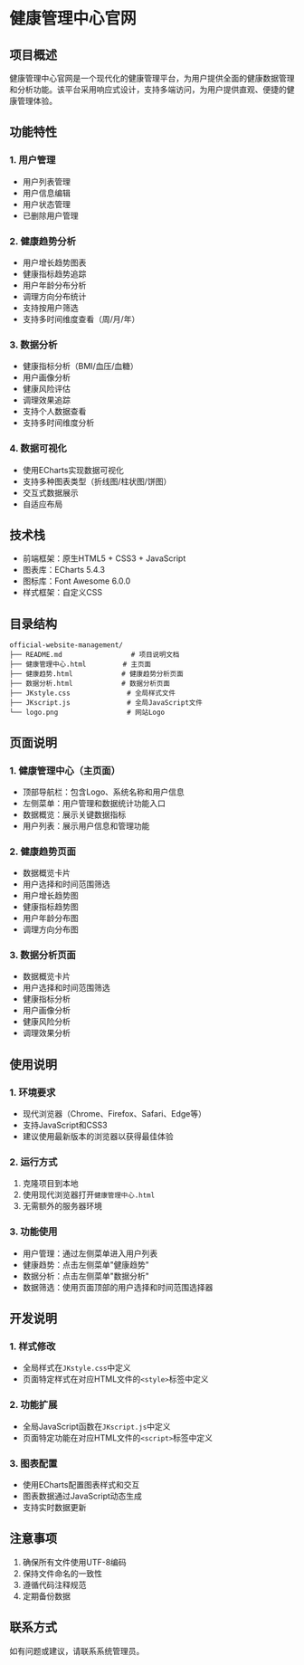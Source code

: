 # 健康管理中心官网

## 项目概述
健康管理中心官网是一个现代化的健康管理平台，为用户提供全面的健康数据管理和分析功能。该平台采用响应式设计，支持多端访问，为用户提供直观、便捷的健康管理体验。

## 功能特性

### 1. 用户管理
- 用户列表管理
- 用户信息编辑
- 用户状态管理
- 已删除用户管理

### 2. 健康趋势分析
- 用户增长趋势图表
- 健康指标趋势追踪
- 用户年龄分布分析
- 调理方向分布统计
- 支持按用户筛选
- 支持多时间维度查看（周/月/年）

### 3. 数据分析
- 健康指标分析（BMI/血压/血糖）
- 用户画像分析
- 健康风险评估
- 调理效果追踪
- 支持个人数据查看
- 支持多时间维度分析

### 4. 数据可视化
- 使用ECharts实现数据可视化
- 支持多种图表类型（折线图/柱状图/饼图）
- 交互式数据展示
- 自适应布局

## 技术栈
- 前端框架：原生HTML5 + CSS3 + JavaScript
- 图表库：ECharts 5.4.3
- 图标库：Font Awesome 6.0.0
- 样式框架：自定义CSS

## 目录结构
```
official-website-management/
├── README.md                 # 项目说明文档
├── 健康管理中心.html         # 主页面
├── 健康趋势.html            # 健康趋势分析页面
├── 数据分析.html            # 数据分析页面
├── JKstyle.css              # 全局样式文件
├── JKscript.js              # 全局JavaScript文件
└── logo.png                 # 网站Logo
```

## 页面说明

### 1. 健康管理中心（主页面）
- 顶部导航栏：包含Logo、系统名称和用户信息
- 左侧菜单：用户管理和数据统计功能入口
- 数据概览：展示关键数据指标
- 用户列表：展示用户信息和管理功能

### 2. 健康趋势页面
- 数据概览卡片
- 用户选择和时间范围筛选
- 用户增长趋势图
- 健康指标趋势图
- 用户年龄分布图
- 调理方向分布图

### 3. 数据分析页面
- 数据概览卡片
- 用户选择和时间范围筛选
- 健康指标分析
- 用户画像分析
- 健康风险分析
- 调理效果分析

## 使用说明

### 1. 环境要求
- 现代浏览器（Chrome、Firefox、Safari、Edge等）
- 支持JavaScript和CSS3
- 建议使用最新版本的浏览器以获得最佳体验

### 2. 运行方式
1. 克隆项目到本地
2. 使用现代浏览器打开`健康管理中心.html`
3. 无需额外的服务器环境

### 3. 功能使用
- 用户管理：通过左侧菜单进入用户列表
- 健康趋势：点击左侧菜单"健康趋势"
- 数据分析：点击左侧菜单"数据分析"
- 数据筛选：使用页面顶部的用户选择和时间范围选择器

## 开发说明

### 1. 样式修改
- 全局样式在`JKstyle.css`中定义
- 页面特定样式在对应HTML文件的`<style>`标签中定义

### 2. 功能扩展
- 全局JavaScript函数在`JKscript.js`中定义
- 页面特定功能在对应HTML文件的`<script>`标签中定义

### 3. 图表配置
- 使用ECharts配置图表样式和交互
- 图表数据通过JavaScript动态生成
- 支持实时数据更新

## 注意事项
1. 确保所有文件使用UTF-8编码
2. 保持文件命名的一致性
3. 遵循代码注释规范
4. 定期备份数据

## 联系方式
如有问题或建议，请联系系统管理员。
